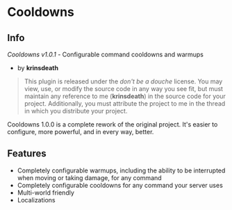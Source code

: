 Cooldowns
=========
Info
----
*Cooldowns v1.0.1* - Configurable command cooldowns and warmups

*   by **krinsdeath**

>   This plugin is released under the *don't be a douche* license. You may view, use, or modify the source
>   code in any way you see fit, but must maintain any reference to me (**krinsdeath**) in the source
>   code for your project. Additionally, you must attribute the project to me in the thread in which you distribute your project.

Cooldowns 1.0.0 is a complete rework of the original project. It's easier to configure, more powerful, and in every way, better.

Features
--------
*   Completely configurable warmups, including the ability to be interrupted when moving or taking damage, for any command
*   Completely configurable cooldowns for any command your server uses
*   Multi-world friendly
*   Localizations
